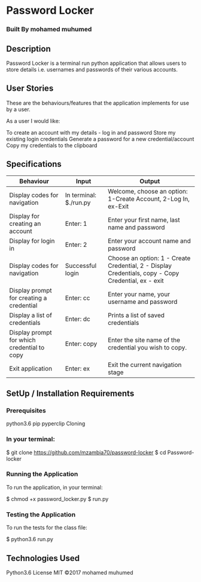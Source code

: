 # Password Locker
### Built By mohamed muhumed
## Description
Password Locker is a terminal run python application that allows users to store details i.e. usernames and passwords of their various accounts.

## User Stories
These are the behaviours/features that the application implements for use by a user.

As a user I would like:

To create an account with my details - log in and password
Store my existing login credentials
Generate a password for a new credential/account
Copy my credentials to the clipboard

## Specifications
Behaviour|Input|Output
---------|-----|------
Display codes for navigation|In terminal: $./run.py|Welcome, choose an option: 1-Create Account, 2-Log In, ex-Exit
Display for creating an account|Enter: 1|Enter your first name, last name and password
Display for login in|Enter: 2|Enter your account name and password
Display codes for navigation|Successful login|Choose an option: 1 - Create Credential, 2 - Display Credentials, copy - Copy Credential, ex - exit
Display prompt for creating a credential|Enter: cc|Enter your name, your username and password
Display a list of credentials|Enter: dc|Prints a list of saved credentials
Display prompt for which credential to copy|Enter: copy|Enter the site name of the credential you wish to copy.
Exit application|Enter: ex|Exit the current navigation stage

## SetUp / Installation Requirements
### Prerequisites
python3.6
pip
pyperclip
Cloning
### In your terminal:

  $ git clone  https://github.com/mzambia70/password-locker
  $ cd Password-locker
### Running the Application
To run the application, in your terminal:

  $ chmod +x password_locker.py
  $ run.py
### Testing the Application
To run the tests for the class file:

  $ python3.6 run.py
## Technologies Used
Python3.6
License
MIT ©2017 mohamed muhumed
